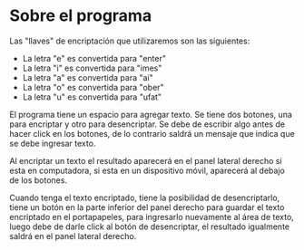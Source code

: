 
 <h1>Sobre el programa</h1>
 </div>
<p>Las "llaves" de encriptación que utilizaremos son las siguientes:</p>
<ul>
  <li>La letra "e" es convertida para "enter"</li>  
  <li>La letra "i" es convertida para "imes"</li>  
  <li>La letra "a" es convertida para "ai"</li>  
  <li>La letra "o" es convertida para "ober"</li>  
  <li>La letra "u" es convertida para "ufat"</li>  
</ul>
<p>El programa tiene un espacio para agregar texto. Se tiene dos botones, una para encriptar y otro para desencriptar. Se debe de escribir algo antes de hacer click en los botones, de lo contrario saldrá un mensaje que indica que se debe ingresar texto.</p>
<p>Al encriptar un texto el resultado aparecerá en el panel lateral derecho si esta en computadora, si esta en un dispositivo móvil, aparecerá al debajo de los botones. </p>
<p>Cuando tenga el texto encriptado, tiene la posibilidad de desencriptarlo, tiene un botón en la parte inferior del panel derecho para guardar el texto encriptado en el portapapeles, para ingresarlo nuevamente al área de texto, luego debe de darle click al botón de desencriptar, el resultado igualmente saldrá en el panel lateral derecho.</p>


